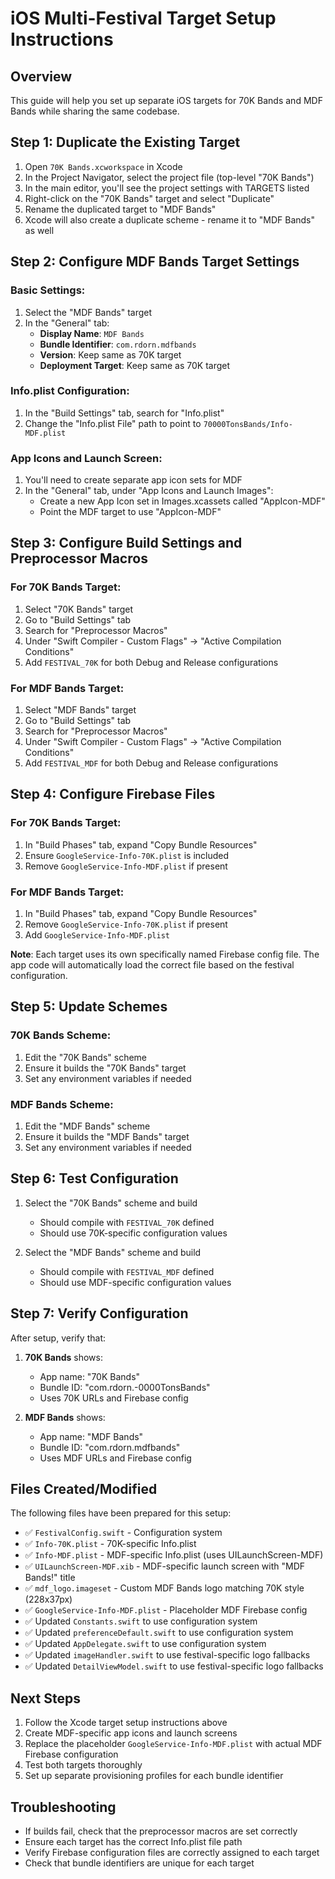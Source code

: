 # iOS Multi-Festival Target Setup Instructions

## Overview
This guide will help you set up separate iOS targets for 70K Bands and MDF Bands while sharing the same codebase.

## Step 1: Duplicate the Existing Target

1. Open `70K Bands.xcworkspace` in Xcode
2. In the Project Navigator, select the project file (top-level "70K Bands")
3. In the main editor, you'll see the project settings with TARGETS listed
4. Right-click on the "70K Bands" target and select "Duplicate"
5. Rename the duplicated target to "MDF Bands"
6. Xcode will also create a duplicate scheme - rename it to "MDF Bands" as well

## Step 2: Configure MDF Bands Target Settings

### Basic Settings:
1. Select the "MDF Bands" target
2. In the "General" tab:
   - **Display Name**: `MDF Bands`
   - **Bundle Identifier**: `com.rdorn.mdfbands`
   - **Version**: Keep same as 70K target
   - **Deployment Target**: Keep same as 70K target

### Info.plist Configuration:
1. In the "Build Settings" tab, search for "Info.plist"
2. Change the "Info.plist File" path to point to `70000TonsBands/Info-MDF.plist`

### App Icons and Launch Screen:
1. You'll need to create separate app icon sets for MDF
2. In the "General" tab, under "App Icons and Launch Images":
   - Create a new App Icon set in Images.xcassets called "AppIcon-MDF"
   - Point the MDF target to use "AppIcon-MDF"

## Step 3: Configure Build Settings and Preprocessor Macros

### For 70K Bands Target:
1. Select "70K Bands" target
2. Go to "Build Settings" tab
3. Search for "Preprocessor Macros"
4. Under "Swift Compiler - Custom Flags" → "Active Compilation Conditions"
5. Add `FESTIVAL_70K` for both Debug and Release configurations

### For MDF Bands Target:
1. Select "MDF Bands" target  
2. Go to "Build Settings" tab
3. Search for "Preprocessor Macros"
4. Under "Swift Compiler - Custom Flags" → "Active Compilation Conditions"
5. Add `FESTIVAL_MDF` for both Debug and Release configurations

## Step 4: Configure Firebase Files

### For 70K Bands Target:
1. In "Build Phases" tab, expand "Copy Bundle Resources"
2. Ensure `GoogleService-Info-70K.plist` is included
3. Remove `GoogleService-Info-MDF.plist` if present

### For MDF Bands Target:
1. In "Build Phases" tab, expand "Copy Bundle Resources"  
2. Remove `GoogleService-Info-70K.plist` if present
3. Add `GoogleService-Info-MDF.plist`

**Note**: Each target uses its own specifically named Firebase config file. The app code will automatically load the correct file based on the festival configuration.

## Step 5: Update Schemes

### 70K Bands Scheme:
1. Edit the "70K Bands" scheme
2. Ensure it builds the "70K Bands" target
3. Set any environment variables if needed

### MDF Bands Scheme:
1. Edit the "MDF Bands" scheme  
2. Ensure it builds the "MDF Bands" target
3. Set any environment variables if needed

## Step 6: Test Configuration

1. Select the "70K Bands" scheme and build
   - Should compile with `FESTIVAL_70K` defined
   - Should use 70K-specific configuration values
   
2. Select the "MDF Bands" scheme and build
   - Should compile with `FESTIVAL_MDF` defined  
   - Should use MDF-specific configuration values

## Step 7: Verify Configuration

After setup, verify that:

1. **70K Bands** shows:
   - App name: "70K Bands"
   - Bundle ID: "com.rdorn.-0000TonsBands"
   - Uses 70K URLs and Firebase config

2. **MDF Bands** shows:
   - App name: "MDF Bands"  
   - Bundle ID: "com.rdorn.mdfbands"
   - Uses MDF URLs and Firebase config

## Files Created/Modified

The following files have been prepared for this setup:

- ✅ `FestivalConfig.swift` - Configuration system
- ✅ `Info-70K.plist` - 70K-specific Info.plist
- ✅ `Info-MDF.plist` - MDF-specific Info.plist (uses UILaunchScreen-MDF)
- ✅ `UILaunchScreen-MDF.xib` - MDF-specific launch screen with "MDF Bands!" title
- ✅ `mdf_logo.imageset` - Custom MDF Bands logo matching 70K style (228x37px)
- ✅ `GoogleService-Info-MDF.plist` - Placeholder MDF Firebase config
- ✅ Updated `Constants.swift` to use configuration system
- ✅ Updated `preferenceDefault.swift` to use configuration system
- ✅ Updated `AppDelegate.swift` to use configuration system
- ✅ Updated `imageHandler.swift` to use festival-specific logo fallbacks
- ✅ Updated `DetailViewModel.swift` to use festival-specific logo fallbacks

## Next Steps

1. Follow the Xcode target setup instructions above
2. Create MDF-specific app icons and launch screens
3. Replace the placeholder `GoogleService-Info-MDF.plist` with actual MDF Firebase configuration
4. Test both targets thoroughly
5. Set up separate provisioning profiles for each bundle identifier

## Troubleshooting

- If builds fail, check that the preprocessor macros are set correctly
- Ensure each target has the correct Info.plist file path
- Verify Firebase configuration files are correctly assigned to each target
- Check that bundle identifiers are unique for each target
